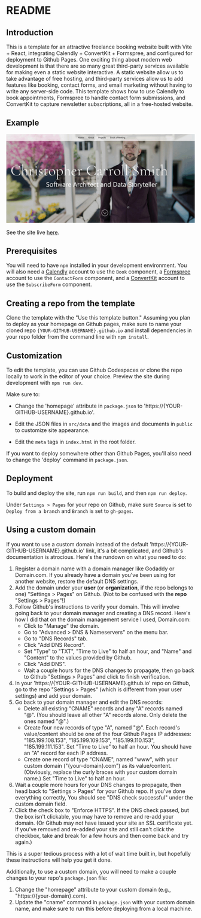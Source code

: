 # README

## Introduction

This is a template for an attractive freelance booking website built with Vite + React, integrating Calendly + ConvertKit + Formspree, and configured for deployment to Github Pages. One exciting thing about modern web development is that there are so many great third-party services available for making even a static website interactive. A static website allow us to take advantage of free hosting, and third-party services allow us to add features like booking, contact forms, and email marketing without having to write any server-side code. This template shows how to use Calendly to book appointments, Formspree to handle contact form submissions, and ConvertKit to capture newsletter subscriptions, all in a free-hosted website.

## Example

![Site preview](site-preview.gif "Site preview")

See the site live [here](https://chriscarrollsmith.github.io/).

## Prerequisites

You will need to have `npm` installed in your development environment. You will also need a [Calendly](https://calendly.com/) account to use the `Book` component, a [Formspree](https://formspree.io/) account to use the `ContactForm` component, and a [ConvertKit](https://convertkit.com/?lmref=R3jWSQ) account to use the `SubscribeForm` component.

## Creating a repo from the template

Clone the template with the "Use this template button." Assuming you plan to deploy as your homepage on Github pages, make sure to name your cloned repo `{YOUR-GITHUB-USERNAME}.github.io` and install dependencies in your repo folder from the command line with `npm install`.

## Customization

To edit the template, you can use Github Codespaces or clone the repo locally to work in the editor of your choice. Preview the site during development with `npm run dev`.

Make sure to:

- Change the 'homepage' attribute in `package.json` to 'https://{YOUR-GITHUB-USERNAME}.github.io'.

- Edit the JSON files in `src/data` and the images and documents in `public` to customize site appearance. 

- Edit the `meta` tags in `index.html` in the root folder.

If you want to deploy somewhere other than Github Pages, you'll also need to change the 'deploy' command in `package.json`.

## Deployment

To build and deploy the site, run `npm run build`, and then `npm run deploy`.

Under `Settings > Pages` for your repo on Github, make sure `Source` is set to `Deploy from a branch` and `Branch` is set to `gh-pages`.

## Using a custom domain

If you want to use a custom domain instead of the default 'https://{YOUR-GITHUB-USERNAME}.github.io' link, it's a bit complicated, and Github's documentation is atrocious. Here's the rundown on what you need to do:

1. Register a domain name with a domain manager like Godaddy or Domain.com. If you already have a domain you've been using for another website, restore the default DNS settings.
2. Add the domain under your **user** (or **organization**, if the repo belongs to one) "Settings > Pages" on Github. (Not to be confused with the **repo** "Settings > Pages"!)
3. Follow Github's instructions to verify your domain. This will involve going back to your domain manager and creating a DNS record. Here's how I did that on the domain management service I used, Domain.com:
   - Click to "Manage" the domain.
   - Go to "Advanced > DNS & Nameservers" on the menu bar.
   - Go to "DNS Records" tab.
   - Click "Add DNS Record".
   - Set "Type" to "TXT", "Time to Live" to half an hour, and "Name" and "Content" to the values provided by Github.
   - Click "Add DNS".
   - Wait a couple hours for the DNS changes to propagate, then go back to Github "Settings > Pages" and click to finish verification.
4. In your 'https://{YOUR-GITHUB-USERNAME}.github.io' repo on Github, go to the repo "Settings > Pages" (which is different from your user settings) and add your domain.
5. Go back to your domain manager and edit the DNS records:
   - Delete all existing "CNAME" records and any "A" records named "@". (You should leave all other "A" records alone. Only delete the ones named "@".)
   - Create four new records of type "A", named "@". Each record's value/content should be one of the four Github Pages IP addresses: "185.199.108.153", "185.199.109.153", "185.199.110.153", "185.199.111.153". Set "Time to Live" to half an hour. You should have an "A" record for each IP address. 
   - Create one record of type "CNAME", named "www", with your custom domain ("{your-domain}.com") as its value/content. (Obviously, replace the curly braces with your custom domain name.) Set "Time to Live" to half an hour.
6. Wait a couple more hours for your DNS changes to propagate, then head back to "Settings > Pages" for your Github repo. If you've done everything correctly, You should see "DNS check successful" under the custom domain field.
7. Click the check box to "Enforce HTTPS". If the DNS check passed, but the box isn't clickable, you may have to remove and re-add your domain. (Or Github may not have issued your site an SSL certificate yet. If you've removed and re-added your site and still can't click the checkbox, take and break for a few hours and then come back and try again.)

This is a super tedious process with a lot of wait time built in, but hopefully these instructions will help you get it done.

Additionally, to use a custom domain, you will need to make a couple changes to your repo's `package.json` file:

1. Change the "homepage" attribute to your custom domain (e.g., "https://{your-domain}.com).
2. Update the "cname" command in `package.json` with your custom domain name, and make sure to run this before deploying from a local machine.
